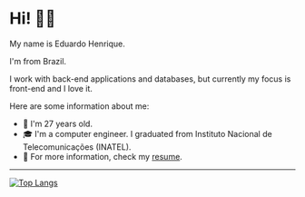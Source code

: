 # Hi! 👋🏻

My name is Eduardo Henrique.

I'm from Brazil.

I work with back-end applications and databases, but currently my focus is front-end and I love it.

Here are some information about me:

- 🧔 I'm 27 years old.
- 🎓 I'm a computer engineer. I graduated from Instituto Nacional de Telecomunicações (INATEL).
- 📄 For more information, check my [resume](https://eduardorotundaro.github.io/resume/).

<!-- 💼 I'm currently working as a fullstack developer at [Olho no Carro](https://www.olhonocarro.com.br/). -->

---

[![Top Langs](https://github-readme-stats.vercel.app/api/top-langs/?username=EduardoRotundaro&title_color=23c4ff&text_color=c8d5e5&bg_color=131313&hide_border=true)](https://github.com/EduardoRotundaro/)
